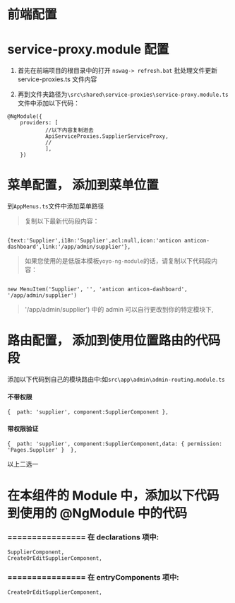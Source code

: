 

# 前端配置
# service-proxy.module 配置

1. 首先在前端项目的根目录中的打开 `nswag-> refresh.bat` 批处理文件更新 service-proxies.ts 文件内容

2. 再到文件夹路径为`\src\shared\service-proxies\service-proxy.module.ts` 文件中添加以下代码：

```
@NgModule({
	providers: [
			//以下内容复制进去
			ApiServiceProxies.SupplierServiceProxy,
			//
			],
	})

```

# 菜单配置， 添加到菜单位置
到`AppMenus.ts`文件中添加菜单路径


> 复制以下最新代码段内容：

```

{text:'Supplier',i18n:'Supplier',acl:null,icon:'anticon anticon-dashboard',link:'/app/admin/supplier'},

```


> 如果您使用的是低版本模板`yoyo-ng-module`的话，请复制以下代码段内容：

```

new MenuItem('Supplier', '', 'anticon anticon-dashboard', '/app/admin/supplier')

```

> '/app/admin/supplier') 中的 admin 可以自行更改到你的特定模块下,

# 路由配置， 添加到使用位置路由的代码段


添加以下代码到自己的模块路由中:如`src\app\admin\admin-routing.module.ts`


#### 不带权限
```
{  path: 'supplier', component:SupplierComponent },
```

#### 带权限验证

```
{  path: 'supplier', component:SupplierComponent,data: { permission: 'Pages.Supplier' }  },

```

以上二选一
 
 



# 在本组件的 Module 中，添加以下代码到使用的 @NgModule 中的代码
### ================ 在 declarations 项中:

```
SupplierComponent,
CreateOrEditSupplierComponent,

```

### ================ 在 entryComponents 项中:

```
CreateOrEditSupplierComponent,
```